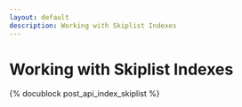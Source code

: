 ```yaml
---
layout: default
description: Working with Skiplist Indexes
---
```

Working with Skiplist Indexes
=============================

<!-- js/actions/api-index.js -->
{% docublock post_api_index_skiplist %}
